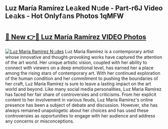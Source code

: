 ## Luz María Ramírez Le𝚊ked N𝚞de - Part-r6J Video Le𝚊ks - Hot Onlyf𝚊ns Photos 1qMFW

# <h2><a href="http://ac20890.deff.icu/?id=Luz+Mar%c3%ada+Ram%c3%adrez">🔗 New 👉🔴 Luz María Ramírez VIDEO Photos</a></h2>

[![Luz María Ramírez N𝚞des](https://i.imgur.com/rIISA9y.gif)](http://ac20890.deff.icu/?id=Luz+Mar%c3%ada+Ram%c3%adrez)
Luz María Ramírez is a contemporary artist whose innovative and thought-provoking works have captured the attention of the art world. Her unique artistic vision, coupled with her ability to connect with viewers on a deep emotional level, has earned her a place among the rising stars of contemporary art. With her continued exploration of the human condition and her commitment to pushing the boundaries of her craft, Luz María Ramírez is sure to leave a lasting impact on the art world and beyond. Like many social media personalities, Luz María Ramírez has faced her fair share of controversies and criticisms. From her explicit content to her involvement in various feuds, Luz María Ramírez's online presence has been a subject of debate and discussion. However, she has always remained unapologetic about her choices and has used these controversies as opportunities to engage with her audience and address any concerns or misconceptions.
